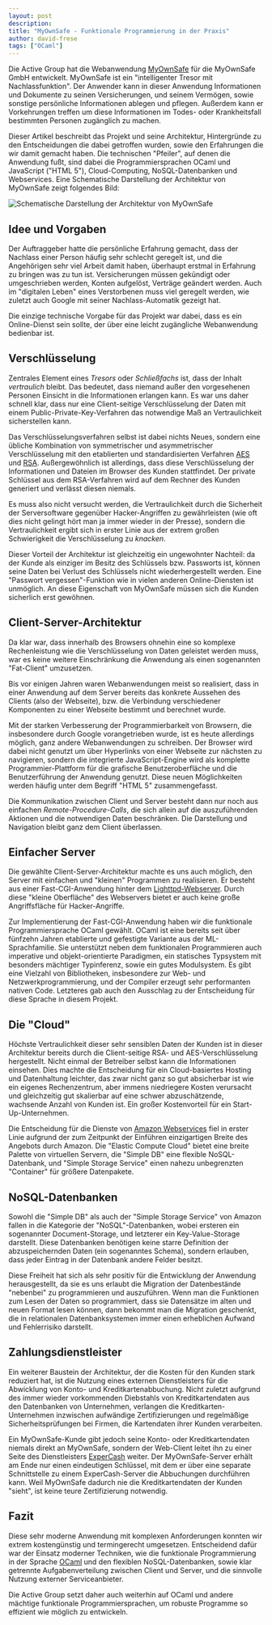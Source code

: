 ```yaml
---
layout: post
description: 
title: "MyOwnSafe - Funktionale Programmierung in der Praxis"
author: david-frese
tags: ["OCaml"]
---
```


Die Active Group hat die Webanwendung
[MyOwnSafe](http://www.myownsafe.de/) für die MyOwnSafe GmbH
entwickelt. MyOwnSafe ist ein "intelligenter Tresor mit
Nachlassfunktion". Der Anwender kann in dieser Anwendung Informationen
und Dokumente zu seinen Versicherungen, und seinem Vermögen, sowie
sonstige persönliche Informationen ablegen und pflegen. Außerdem kann
er Vorkehrungen treffen um diese Informationen im Todes- oder
Krankheitsfall bestimmten Personen zugänglich zu machen.

Dieser Artikel beschreibt das Projekt und seine Architektur,
Hintergründe zu den Entscheidungen die dabei getroffen wurden, sowie
den Erfahrungen die wir damit gemacht haben. Die technischen "Pfeiler",
auf denen die Anwendung fußt, sind dabei die Programmiersprachen OCaml
und JavaScript ("HTML 5"), Cloud-Computing, NoSQL-Datenbanken und
Webservices. Eine Schematische Darstellung der Architektur von
MyOwnSafe zeigt folgendes Bild:

![Schematische Darstellung der Architektur von MyOwnSafe](/files/praxis-myownsafe.png)

<!-- more start -->

## Idee und Vorgaben

Der Auftraggeber hatte die persönliche Erfahrung gemacht, dass der
Nachlass einer Person häufig sehr schlecht geregelt ist, und die
Angehörigen sehr viel Arbeit damit haben, überhaupt erstmal in
Erfahrung zu bringen was zu tun ist. Versicherungen müssen gekündigt
oder umgeschrieben werden, Konten aufgelöst, Verträge geändert werden.
Auch im "digitalen Leben" eines Verstorbenen muss viel geregelt
werden, wie zuletzt auch Google mit seiner Nachlass-Automatik gezeigt
hat.

Die einzige technische Vorgabe für das Projekt war dabei, dass es ein
Online-Dienst sein sollte, der über eine leicht zugängliche
Webanwendung bedienbar ist.

## Verschlüsselung

Zentrales Element eines _Tresors_ oder _Schließfachs_ ist, dass der
Inhalt _vertraulich_ bleibt. Das bedeutet, dass niemand außer den
vorgesehenen Personen Einsicht in die Informationen erlangen kann. Es
war uns daher schnell klar, dass nur eine Client-seitige
Verschlüsselung der Daten mit einem Public-Private-Key-Verfahren das
notwendige Maß an Vertraulichkeit sicherstellen kann.

Das Verschlüsselungsverfahren selbst ist dabei nichts Neues, sondern
eine übliche Kombination von symmetrischer und asymmetrischer
Verschlüsselung mit den etablierten und standardisierten Verfahren
[AES](http://de.wikipedia.org/wiki/Advanced_Encryption_Standard) und
[RSA](http://de.wikipedia.org/wiki/RSA-Kryptosystem). Außergewöhnlich
ist allerdings, dass diese Verschlüsselung der Informationen und
Dateien im Browser des Kunden stattfindet. Der private Schlüssel aus
dem RSA-Verfahren wird auf dem Rechner des Kunden generiert und
verlässt diesen niemals.

Es muss also nicht versucht werden, die Vertraulichkeit durch die
Sicherheit der Serversoftware gegenüber Hacker-Angriffen zu
gewährleisten (wie oft dies nicht gelingt hört man ja immer wieder in
der Presse), sondern die Vertraulichkeit ergibt sich in erster Linie
aus der extrem großen Schwierigkeit die Verschlüsselung zu _knacken_.

Dieser Vorteil der Architektur ist gleichzeitig ein ungewohnter
Nachteil: da der Kunde als einziger im Besitz des Schlüssels bzw.
Passworts ist, können seine Daten bei Verlust des Schlüssels nicht
wiederhergestellt werden. Eine "Passwort vergessen"-Funktion wie in
vielen anderen Online-Diensten ist unmöglich. An diese Eigenschaft von
MyOwnSafe müssen sich die Kunden sicherlich erst gewöhnen.

## Client-Server-Architektur

Da klar war, dass innerhalb des Browsers ohnehin eine so komplexe
Rechenleistung wie die Verschlüsselung von Daten geleistet werden
muss, war es keine weitere Einschränkung die Anwendung als einen
sogenannten "Fat-Client" umzusetzen.

Bis vor einigen Jahren waren Webanwendungen meist so realisiert, dass
in einer Anwendung auf dem Server bereits das konkrete Aussehen des
Clients (also der Webseite), bzw. die Verbindung verschiedener
Komponenten zu einer Webseite bestimmt und berechnet wurde.

Mit der starken Verbesserung der Programmierbarkeit von Browsern, die
insbesondere durch Google vorangetrieben wurde, ist es heute
allerdings möglich, ganz andere Webanwendungen zu schreiben. Der
Browser wird dabei nicht genutzt um über Hyperlinks von einer Webseite
zur nächsten zu navigieren, sondern die integrierte JavaScript-Engine
wird als komplette Programmier-Plattform für die grafische
Benutzeroberfläche und die Benutzerführung der Anwendung genutzt.
Diese neuen Möglichkeiten werden häufig unter dem Begriff "HTML 5"
zusammengefasst.

Die Kommunikation zwischen Client und Server besteht dann nur noch aus
einfachen _Remote-Procedure-Calls_, die sich allein auf die
auszuführenden Aktionen und die notwendigen Daten beschränken. Die
Darstellung und Navigation bleibt ganz dem Client überlassen.

## Einfacher Server

Die gewählte Client-Server-Architektur machte es uns auch möglich, den
Server mit einfachen und "kleinen" Programmen zu realisieren. Er
besteht aus einer Fast-CGI-Anwendung hinter dem
[Lighttpd-Webserver](http://www.lighttpd.net/). Durch diese "kleine
Oberfläche" des Webservers bietet er auch keine große Angriffsfläche
für Hacker-Angriffe.

Zur Implementierung der Fast-CGI-Anwendung haben wir die funktionale
Programmiersprache OCaml gewählt. OCaml ist eine bereits seit über
fünfzehn Jahren etablierte und gefestigte Variante aus der
ML-Sprachfamilie. Sie unterstützt neben dem funktionalen Programmieren
auch imperative und objekt-orientierte Paradigmen, ein statisches
Typsystem mit besonders mächtiger Typinferenz, sowie ein gutes
Modulsystem. Es gibt eine Vielzahl von Bibliotheken, insbesondere zur
Web- und Netzwerkprogrammierung, und der Compiler erzeugt sehr
performanten nativen Code. Letzteres gab auch den Ausschlag zu der
Entscheidung für diese Sprache in diesem Projekt.

## Die "Cloud"

Höchste Vertraulichkeit dieser sehr sensiblen Daten der Kunden ist in
dieser Architektur bereits durch die Client-seitige RSA- und
AES-Verschlüsselung hergestellt. Nicht einmal der Betreiber selbst
kann die Informationen einsehen. Dies machte die Entscheidung für
ein Cloud-basiertes Hosting und Datenhaltung leichter, das zwar nicht
ganz so gut absicherbar ist wie ein eigenes Rechenzentrum, aber immens
niedriegere Kosten verursacht und gleichzeitig gut skalierbar auf eine
schwer abzuschätzende, wachsende Anzahl von Kunden ist. Ein großer
Kostenvorteil für ein Start-Up-Unternehmen.

Die Entscheidung für die Dienste von [Amazon
Webservices](http://aws.amazon.com/) fiel in erster Linie aufgrund der
zum Zeitpunkt der Einführen einzigartigen Breite des Angebots durch
Amazon. Die "Elastic Compute Cloud" bietet eine breite Palette von
virtuellen Servern, die "Simple DB" eine flexible NoSQL-Datenbank, und
"Simple Storage Service" einen nahezu unbegrenzten "Container" für
größere Datenpakete.

## NoSQL-Datenbanken

Sowohl die "Simple DB" als auch der "Simple Storage Service" von
Amazon fallen in die Kategorie der "NoSQL"-Datenbanken, wobei ersteren
ein sogenannter Document-Storage, und letzterer ein Key-Value-Storage
darstellt. Diese Datenbanken benötigen keine starre Definition der
abzuspeichernden Daten (ein sogenanntes Schema), sondern erlauben, dass
jeder Eintrag in der Datenbank andere Felder besitzt.

Diese Freiheit hat sich als sehr positiv für die Entwicklung der
Anwendung herausgestellt, da sie es uns erlaubt die Migration der
Datenbestände "nebenbei" zu programmieren und auszuführen. Wenn man
die Funktionen zum Lesen der Daten so programmiert, dass sie
Datensätze im alten und neuen Format lesen können, dann bekommt man
die Migration geschenkt, die in relationalen Datenbanksystemen immer
einen erheblichen Aufwand und Fehlerrisiko darstellt.

## Zahlungsdienstleister

Ein weiterer Baustein der Architektur, der die Kosten für den Kunden
stark reduziert hat, ist die Nutzung eines externen Dienstleisters für
die Abwicklung von Konto- und Kreditkartenabbuchung. Nicht zuletzt
aufgrund des immer wieder vorkommenden Diebstahls von
Kreditkartendaten aus den Datenbanken von Unternehmen, verlangen die
Kreditkarten-Unternehmen inzwischen aufwändige Zertifizierungen und
regelmäßige Sicherheitsprüfungen bei Firmen, die Kartendaten ihrer
Kunden verarbeiten.

Ein MyOwnSafe-Kunde gibt jedoch seine Konto- oder Kreditkartendaten
niemals direkt an MyOwnSafe, sondern der Web-Client leitet ihn zu
einer Seite des Dienstleisters [ExperCash](http://www.expercash.de)
weiter. Der MyOwnSafe-Server erhält am Ende nur einen eindeutigen
Schlüssel, mit dem er über eine separate Schnittstelle zu einem
ExperCash-Server die Abbuchungen durchführen kann. Weil MyOwnSafe
dadurch nie die Kreditkartendaten der Kunden "sieht", ist keine
teure Zertifizierung notwendig.

## Fazit

Diese sehr moderne Anwendung mit komplexen Anforderungen konnten wir
extrem kostengünstig und termingerecht umgesetzen. Entscheidend
dafür war der Einsatz moderner Techniken, wie die funktionale
Programmierung in der Sprache [OCaml](http://ocaml.org/) und den
flexiblen NoSQL-Datenbanken, sowie klar getrennte Aufgabenverteilung
zwischen Client und Server, und die sinnvolle Nutzung externer
Serviceanbieter.

Die Active Group setzt daher auch weiterhin auf OCaml und andere
mächtige funktionale Programmiersprachen, um robuste Programme so
effizient wie möglich zu entwickeln.
